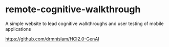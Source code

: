 # remote-cognitive-walkthrough
A simple website to lead cognitive walkthroughs and user testing of mobile applications 

https://github.com/drmnislam/HCI2.0-GenAI
